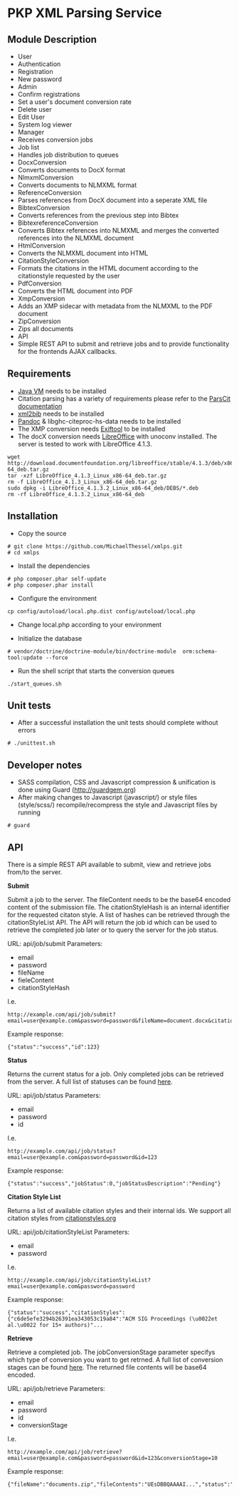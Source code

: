 PKP XML Parsing Service
=======================

Module Description
------------------
* User
 * Authentication
 * Registration
 * New password
* Admin
 * Confirm registrations
 * Set a user's document conversion rate
 * Delete user
 * Edit User
 * System log viewer
* Manager
 * Receives conversion jobs
 * Job list
 * Handles job distribution to queues
* DocxConversion
 * Converts documents to DocX format
* NlmxmlConversion
 * Converts documents to NLMXML format
* ReferenceConversion
 * Parses references from DocX document into a seperate XML file
* BibtexConversion
 * Converts references from the previous step into Bibtex
* BibtexreferenceConversion
 * Converts Bibtex references into NLMXML and merges the converted references into the NLMXML document
* HtmlConversion
 * Converts the NLMXML document into HTML
* CitationStyleConversion
 * Formats the citations in the HTML document according to the citationstyle requested by the user
* PdfConversion
 * Converts the HTML document into PDF
* XmpConversion
 * Adds an XMP sidecar with metadata from the NLMXML to the PDF document
* ZipConversion
 * Zips all documents
* API
 * Simple REST API to submit and retrieve jobs and to provide functionality for the frontends AJAX callbacks.

Requirements
------------
* [Java VM](https://java.com/en/download/index.jsp) needs to be installed
* Citation parsing has a variety of requirements please refer to the [ParsCit documentation](https://github.com/knmnyn/ParsCit/blob/master/INSTALL)
* [xml2bib](http://sourceforge.net/p/bibutils/home/xml2bib/) needs to be installed
* [Pandoc](http://johnmacfarlane.net/pandoc/) & libghc-citeproc-hs-data needs to be installed
* The XMP conversion needs [Exiftool](http://www.sno.phy.queensu.ca/~phil/exiftool/) to be installed
* The docX conversion needs [LibreOffice](http://www.libreoffice.org/) with unoconv installed. The server is tested to work with LibreOffice 4.1.3.

```
wget http://download.documentfoundation.org/libreoffice/stable/4.1.3/deb/x86_64/LibreOffice_4.1.3_Linux_x86-64_deb.tar.gz
tar -xzf LibreOffice_4.1.3_Linux_x86-64_deb.tar.gz
rm -f LibreOffice_4.1.3_Linux_x86-64_deb.tar.gz
sudo dpkg -i LibreOffice_4.1.3.2_Linux_x86-64_deb/DEBS/*.deb
rm -rf LibreOffice_4.1.3.2_Linux_x86-64_deb
```

Installation
------------
* Copy the source

```
# git clone https://github.com/MichaelThessel/xmlps.git
# cd xmlps
```
* Install the dependencies

```
# php composer.phar self-update
# php composer.phar install
```
* Configure the environment

```
cp config/autoload/local.php.dist config/autoload/local.php
```
* Change local.php according to your environment

* Initialize the database

```
# vendor/doctrine/doctrine-module/bin/doctrine-module  orm:schema-tool:update --force
```

* Run the shell script that starts the conversion queues

```
./start_queues.sh
```

Unit tests
----------
* After a successful installation the unit tests should complete without errors

```
# ./unittest.sh
```

Developer notes
---------------
* SASS compilation, CSS and Javascript compression & unification is done using Guard (http://guardgem.org)
* After making changes to Javascript (javascript/) or style files (style/scss/) recompile/recompress the style and Javascript files by running

```
# guard
```

API
---

There is a simple REST API available to submit, view and retrieve jobs from/to the server.

__Submit__

Submit a job to the server. The fileContent needs to be the base64 encoded
content of the submission file. The citationStyleHash is an internal identifier
for the requested citaton style. A list of hashes can be retrieved through the
citationStyleList API. The API will return the job id which can be used to
retrieve the completed job later or to query the server for the job status.

URL: api/job/submit
Parameters:

 * email
 * password
 * fileName
 * fieleContent
 * citationStyleHash

I.e.
```
http://example.com/api/job/submit?email=user@example.com&password=password&fileName=document.docx&citationStyleHash=citationStyleHashfileContent=Y29udGVudAo...
```
Example response:
```
{"status":"success","id":123}
```

__Status__

Returns the current status for a job. Only completed jobs can be retrieved from
the server.  A full list of statuses can be found
[here](https://github.com/pkp/xmlps/blob/master/module/Manager/src/Manager/Entity/Job.php#L9).

URL: api/job/status
Parameters:

 * email
 * password
 * id

I.e.
```
http://example.com/api/job/status?email=user@example.com&password=password&id=123
```
Example response:
```
{"status":"success","jobStatus":0,"jobStatusDescription":"Pending"}
```

__Citation Style List__

Returns a list of available citation styles and their internal ids. We support
all citation styles from [citationstyles.org](http://citationstyles.org/)

URL: api/job/citationStyleList
Parameters:

 * email
 * password

I.e.
```
http://example.com/api/job/citationStyleList?email=user@example.com&password=password
```
Example response:
```
{"status":"success","citationStyles":{"c6de5efe3294b26391ea343053c19a84":"ACM SIG Proceedings (\u0022et al.\u0022 for 15+ authors)"...
```

__Retrieve__

Retrieve a completed job. The jobConversionStage parameter specifys which type
of conversion you want to get retrned. A full list of conversion stages can be
found
[here](https://github.com/pkp/xmlps/blob/master/module/Manager/src/Manager/Entity/Job.php#L14).
The returned file contents will be base64 encoded.

URL: api/job/retrieve
Parameters:

 * email
 * password
 * id
 * conversionStage

I.e.
```
http://example.com/api/job/retrieve?email=user@example.com&password=password&id=123&conversionStage=10
```
Example response:
```
{"fileName":"documents.zip","fileContents":"UEsDBBQAAAAI...","status":"success"}
```
